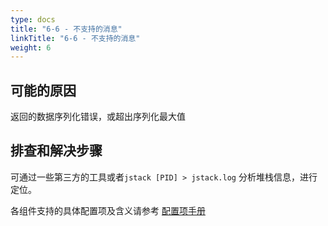 ```yaml
---
type: docs
title: "6-6 - 不支持的消息"
linkTitle: "6-6 - 不支持的消息"
weight: 6
---
```



## 可能的原因

返回的数据序列化错误，或超出序列化最大值

## 排查和解决步骤

可通过一些第三方的工具或者`jstack [PID] > jstack.log` 分析堆栈信息，进行定位。

各组件支持的具体配置项及含义请参考 [配置项手册](/zh/docs3-v2/java-sdk/reference-manual/config/properties/)

<p style="margin-top: 3rem;"> </p>
